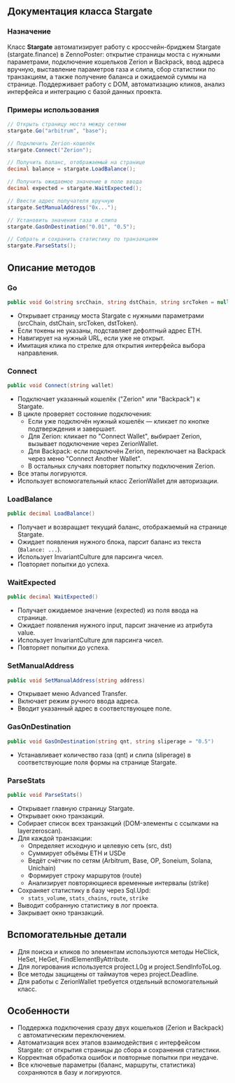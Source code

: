
## Документация класса Stargate

### Назначение

Класс **Stargate** автоматизирует работу с кроссчейн-бриджем Stargate (stargate.finance) в ZennoPoster: открытие страницы моста с нужными параметрами, подключение кошельков Zerion и Backpack, ввод адреса вручную, выставление параметров газа и слипа, сбор статистики по транзакциям, а также получение баланса и ожидаемой суммы на странице. Поддерживает работу с DOM, автоматизацию кликов, анализ интерфейса и интеграцию с базой данных проекта.

### Примеры использования

```csharp
// Открыть страницу моста между сетями
stargate.Go("arbitrum", "base");

// Подключить Zerion-кошелёк
stargate.Connect("Zerion");

// Получить баланс, отображаемый на странице
decimal balance = stargate.LoadBalance();

// Получить ожидаемое значение в поле ввода
decimal expected = stargate.WaitExpected();

// Ввести адрес получателя вручную
stargate.SetManualAddress("0x...");

// Установить значения газа и слипа
stargate.GasOnDestination("0.01", "0.5");

// Собрать и сохранить статистику по транзакциям
stargate.ParseStats();
```


## Описание методов

### Go

```csharp
public void Go(string srcChain, string dstChain, string srcToken = null, string dstToken = null)
```

- Открывает страницу моста Stargate с нужными параметрами (srcChain, dstChain, srcToken, dstToken).
- Если токены не указаны, подставляет дефолтный адрес ETH.
- Навигирует на нужный URL, если уже не открыт.
- Имитация клика по стрелке для открытия интерфейса выбора направления.


### Connect

```csharp
public void Connect(string wallet)
```

- Подключает указанный кошелёк ("Zerion" или "Backpack") к Stargate.
- В цикле проверяет состояние подключения:
    - Если уже подключён нужный кошелёк — кликает по кнопке подтверждения и завершает.
    - Для Zerion: кликает по "Connect Wallet", выбирает Zerion, вызывает подключение через ZerionWallet.
    - Для Backpack: если подключён Zerion, переключает на Backpack через меню "Connect Another Wallet".
    - В остальных случаях повторяет попытку подключения Zerion.
- Все этапы логируются.
- Использует вспомогательный класс ZerionWallet для авторизации.


### LoadBalance

```csharp
public decimal LoadBalance()
```

- Получает и возвращает текущий баланс, отображаемый на странице Stargate.
- Ожидает появления нужного блока, парсит баланс из текста (`Balance: ...`).
- Использует InvariantCulture для парсинга чисел.
- Повторяет попытки до успеха.


### WaitExpected

```csharp
public decimal WaitExpected()
```

- Получает ожидаемое значение (expected) из поля ввода на странице.
- Ожидает появления нужного input, парсит значение из атрибута value.
- Использует InvariantCulture для парсинга чисел.
- Повторяет попытки до успеха.


### SetManualAddress

```csharp
public void SetManualAddress(string address)
```

- Открывает меню Advanced Transfer.
- Включает режим ручного ввода адреса.
- Вводит указанный адрес в соответствующее поле.


### GasOnDestination

```csharp
public void GasOnDestination(string qnt, string sliperage = "0.5")
```

- Устанавливает количество газа (qnt) и слипа (sliperage) в соответствующие поля формы на странице Stargate.


### ParseStats

```csharp
public void ParseStats()
```

- Открывает главную страницу Stargate.
- Открывает окно транзакций.
- Собирает список всех транзакций (DOM-элементы с ссылками на layerzeroscan).
- Для каждой транзакции:
    - Определяет исходную и целевую сеть (src, dst)
    - Суммирует объёмы ETH и USDe
    - Ведёт счётчик по сетям (Arbitrum, Base, OP, Soneium, Solana, Unichain)
    - Формирует строку маршрутов (route)
    - Анализирует повторяющиеся временные интервалы (strike)
- Сохраняет статистику в базу через Sql.Upd:
    - `stats_volume`, `stats_chains`, `route`, `strike`
- Выводит собранную статистику в лог проекта.
- Закрывает окно транзакций.


## Вспомогательные детали

- Для поиска и кликов по элементам используются методы HeClick, HeSet, HeGet, FindElementByAttribute.
- Для логирования используется project.L0g и project.SendInfoToLog.
- Все методы защищены от таймаутов через project.Deadline.
- Для работы с ZerionWallet требуется отдельный вспомогательный класс.


## Особенности

- Поддержка подключения сразу двух кошельков (Zerion и Backpack) с автоматическим переключением.
- Автоматизация всех этапов взаимодействия с интерфейсом Stargate: от открытия страницы до сбора и сохранения статистики.
- Корректная обработка ошибок и повторные попытки при неудаче.
- Все ключевые параметры (баланс, маршруты, статистика) сохраняются в базу и логируются.

